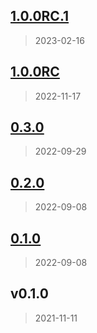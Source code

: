 
<a name="1.0.0RC.1"></a>
## [1.0.0RC.1](https://github.com/Journal-of-CLS/JCLS-Template/compare/1.0.0RC...1.0.0RC.1)

> 2023-02-16


<a name="1.0.0RC"></a>
## [1.0.0RC](https://github.com/Journal-of-CLS/JCLS-Template/compare/0.3.0...1.0.0RC)

> 2022-11-17


<a name="0.3.0"></a>
## [0.3.0](https://github.com/Journal-of-CLS/JCLS-Template/compare/0.2.0...0.3.0)

> 2022-09-29


<a name="0.2.0"></a>
## [0.2.0](https://github.com/Journal-of-CLS/JCLS-Template/compare/0.1.0...0.2.0)

> 2022-09-08


<a name="0.1.0"></a>
## [0.1.0](https://github.com/Journal-of-CLS/JCLS-Template/compare/v0.1.0...0.1.0)

> 2022-09-08


<a name="v0.1.0"></a>
## v0.1.0

> 2021-11-11

